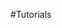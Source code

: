 <properties linkid="dev-net-tutorials" urlDisplayName="Tutorials" pageTitle="Windows Azure .NET tutorials" title="Windows Azure .NET tutorials" metaKeywords=".NET tutorials Windows Azure, .NET tutorials Azure, Azure .NET tutorials, Azure .NET" description="Find tutorials about using .NET with Windows Azure." metaCanonical="" disqusComments="0" umbracoNaviHide="1" />


#Tutorials